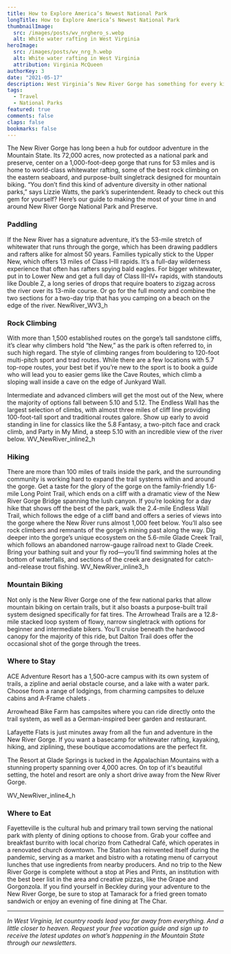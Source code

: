 ```yaml
---
title: How to Explore America’s Newest National Park
longTitle: How to Explore America’s Newest National Park
thumbnailImage: 
  src: /images/posts/wv_nrghero_s.webp
  alt: White water rafting in West Virginia
heroImage: 
  src: /images/posts/wv_nrg_h.webp
  alt: White water rafting in West Virginia
  attribution: Virginia McQueen
authorKey: 3
date: "2021-05-17"
description: West Virginia’s New River Gorge has something for every kind of adventurer
tags:
  - Travel
  - National Parks
featured: true
comments: false
claps: false
bookmarks: false
---
```


The New River Gorge has long been a hub for outdoor adventure in the Mountain State. Its 72,000 acres, now protected as a national park and preserve, center on a 1,000-foot-deep gorge that runs for 53 miles and is home to world-class whitewater rafting, some of the best rock climbing on the eastern seaboard, and purpose-built singletrack designed for mountain biking. “You don’t find this kind of adventure diversity in other national parks,” says Lizzie Watts, the park’s superintendent. Ready to check out this gem for yourself? Here’s our guide to making the most of your time in and around New River Gorge National Park and Preserve.

### Paddling

If the New River has a signature adventure, it’s the 53-mile stretch of whitewater that runs through the gorge, which has been drawing paddlers and rafters alike for almost 50 years. Families typically stick to the Upper New, which offers 13 miles of Class I–III rapids. It’s a full-day wilderness experience that often has rafters spying bald eagles. For bigger whitewater, put in to Lower New and get a full day of Class III–IV+ rapids, with standouts like Double Z, a long series of drops that require boaters to zigzag across the river over its 13-mile course. Or go for the full monty and combine the two sections for a two-day trip that has you camping on a beach on the edge of the river.
NewRiver_WV3_h

### Rock Climbing

With more than 1,500 established routes on the gorge’s tall sandstone cliffs, it’s clear why climbers hold “the New,” as the park is often referred to, in such high regard. The style of climbing ranges from bouldering to 120-foot multi-pitch sport and trad routes. While there are a few locations with 5.7 top-rope routes, your best bet if you’re new to the sport is to book a guide who will lead you to easier gems like the Cave Routes, which climb a sloping wall inside a cave on the edge of Junkyard Wall.

Intermediate and advanced climbers will get the most out of the New, where the majority of options fall between 5.10 and 5.12. The Endless Wall has the largest selection of climbs, with almost three miles of cliff line providing 100-foot-tall sport and traditional routes galore. Show up early to avoid standing in line for classics like the 5.8 Fantasy, a two-pitch face and crack climb, and Party in My Mind, a steep 5.10 with an incredible view of the river below.
WV_NewRiver_inline2_h

### Hiking

There are more than 100 miles of trails inside the park, and the surrounding community is working hard to expand the trail systems within and around the gorge. Get a taste for the glory of the gorge on the family-friendly 1.6-mile Long Point Trail, which ends on a cliff with a dramatic view of the New River Gorge Bridge spanning the lush canyon. If you’re looking for a day hike that shows off the best of the park, walk the 2.4-mile Endless Wall Trail, which follows the edge of a cliff band and offers a series of views into the gorge where the New River runs almost 1,000 feet below. You’ll also see rock climbers and remnants of the gorge’s mining past along the way. Dig deeper into the gorge’s unique ecosystem on the 5.6-mile Glade Creek Trail, which follows an abandoned narrow-gauge railroad next to Glade Creek. Bring your bathing suit and your fly rod—you’ll find swimming holes at the bottom of waterfalls, and sections of the creek are designated for catch-and-release trout fishing.
WV_NewRiver_inline3_h

### Mountain Biking

Not only is the New River Gorge one of the few national parks that allow mountain biking on certain trails, but it also boasts a purpose-built trail system designed specifically for fat tires. The Arrowhead Trails are a 12.8-mile stacked loop system of flowy, narrow singletrack with options for beginner and intermediate bikers. You’ll cruise beneath the hardwood canopy for the majority of this ride, but Dalton Trail does offer the occasional shot of the gorge through the trees.

### Where to Stay

ACE Adventure Resort has a 1,500-acre campus with its own system of trails, a zipline and aerial obstacle course, and a lake with a water park. Choose from a range of lodgings, from charming campsites to deluxe cabins and A-Frame chalets .

Arrowhead Bike Farm has campsites where you can ride directly onto the trail system, as well as a German-inspired beer garden and restaurant.

Lafayette Flats is just minutes away from all the fun and adventure in the New River Gorge. If you want a basecamp for whitewater rafting, kayaking, hiking, and ziplining, these boutique accomodations are the perfect fit. 

The Resort at Glade Springs is tucked in the Appalachian Mountains with a stunning property spanning over 4,000 acres. On top of it's beautiful setting, the hotel and resort are only a short drive away from the New River Gorge.

WV_NewRiver_inline4_h

### Where to Eat

Fayetteville is the cultural hub and primary trail town serving the national park with plenty of dining options to choose from. Grab your coffee and breakfast burrito with local chorizo from Cathedral Café, which operates in a renovated church downtown. The Station has reinvented itself during the pandemic, serving as a market and bistro with a rotating menu of carryout lunches that use ingredients from nearby producers. And no trip to the New River Gorge is complete without a stop at Pies and Pints, an institution with the best beer list in the area and creative pizzas, like the Grape and Gorgonzola.  If you find yourself in Beckley during your adventure to the New River Gorge, be sure to stop at Tamarack for a fried green tomato sandwich or enjoy an evening of fine dining at The Char.

<hr>

*In West Virginia, let country roads lead you far away from everything. And a little closer to heaven. Request your free vacation guide and sign up to receive the latest updates on what’s happening in the Mountain State through our newsletters.*
